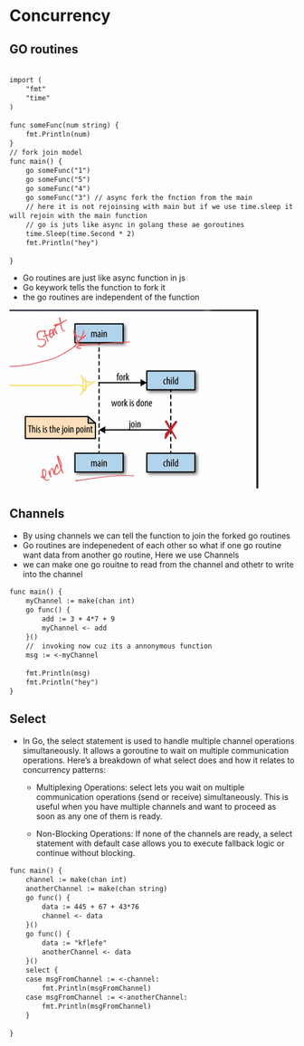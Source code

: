 # Concurrency

## GO routines

```package main

import (
	"fmt"
	"time"
)

func someFunc(num string) {
	fmt.Println(num)
}
// fork join model
func main() {
	go someFunc("1")
	go someFunc("5")
	go someFunc("4")
	go someFunc("3") // async fork the fnction from the main
	// here it is not rejoinsing with main but if we use time.sleep it will rejoin with the main function
	// go is juts like async in golang these ae goroutines
	time.Sleep(time.Second * 2)
	fmt.Println("hey")
	
}
```
- Go routines are just like async function in js 
- Go keywork tells the function to fork it
- the go routines are independent of the function

![Fork join model](./fork-join-model.png)

## Channels

- By using channels we can tell the function to join the forked go routines
- Go routines are indepenedent of each other so what if one go routine want data from another go routine, Here we use Channels
- we can make one go rouitne to read from the channel and othetr to write into the channel
```package main
func main() {
	myChannel := make(chan int)
	go func() {
		add := 3 + 4*7 + 9
		myChannel <- add
	}()
	//  invoking now cuz its a annonymous function
	msg := <-myChannel

	fmt.Println(msg)
	fmt.Println("hey")
}
```
## Select

- In Go, the select statement is used to handle multiple channel operations simultaneously. It allows a goroutine to wait on multiple communication operations. Here’s a breakdown of what select does and how it relates to concurrency patterns:

    - Multiplexing Operations: select lets you wait on multiple communication operations (send or receive) simultaneously. This is useful when you have multiple channels and want to proceed as soon as any one of them is ready.

    - Non-Blocking Operations: If none of the channels are ready, a select statement with default case allows you to execute fallback logic or continue without blocking.
```
func main() {
	channel := make(chan int)
	anotherChannel := make(chan string)
	go func() {
		data := 445 + 67 + 43*76
		channel <- data
	}()
	go func() {
		data := "kflefe"
		anotherChannel <- data
	}()
	select {
	case msgFromChannel := <-channel:
		fmt.Println(msgFromChannel)
	case msgFromChannel := <-anotherChannel:
		fmt.Println(msgFromChannel)
	}

}
```
		
